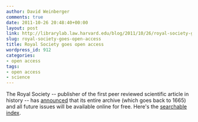 ```yaml
---
author: David Weinberger
comments: true
date: 2011-10-26 20:48:40+00:00
layout: post
link: http://librarylab.law.harvard.edu/blog/2011/10/26/royal-society-goes-open-access/
slug: royal-society-goes-open-access
title: Royal Society goes open access
wordpress_id: 912
categories:
- open access
tags:
- open access
- science
---
```


The Royal Society -- publisher of the first peer reviewed scientific article in history -- has [announced](http://t.co/fQzGHznX) that its entire archive (which goes back to 1665) and all future issues will be available online for free. Here's the [searchable index](http://royalsocietypublishing.org/search).
